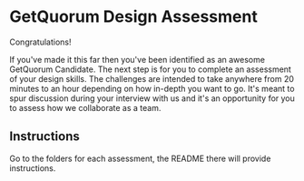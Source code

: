 # GetQuorum Design Assessment

Congratulations!

If you've made it this far then you've been identified as an awesome GetQuorum Candidate. The next step is for you to complete an assessment of your design skills. The challenges are intended to take anywhere from 20 minutes to an hour depending on how in-depth you want to go. It's meant to spur discussion during your interview with us and it's an opportunity for you to assess how we collaborate as a team. 

## Instructions

Go to the folders for each assessment, the README there will provide instructions.

